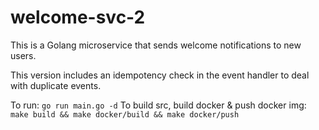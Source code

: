 # welcome-svc-2

This is a Golang microservice that sends welcome notifications to new users.

This version includes an idempotency check in the event handler to deal with
duplicate events.

To run: `go run main.go -d`
To build src, build docker & push docker img: `make build && make docker/build && make docker/push`
